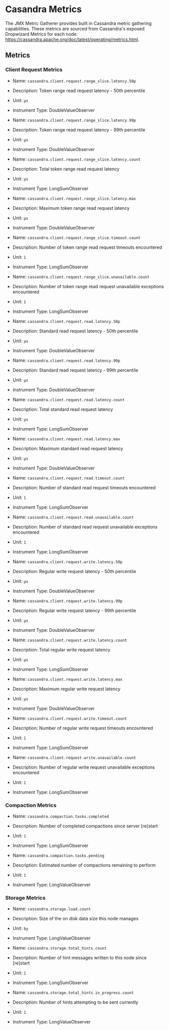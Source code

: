 # Casandra Metrics

The JMX Metric Gatherer provides built in Cassandra metric gathering capabilities.
These metrics are sourced from Cassandra's exposed Dropwizard Metrics for each node: https://cassandra.apache.org/doc/latest/operating/metrics.html.

## Metrics

### Client Request Metrics

* Name: `cassandra.client.request.range_slice.latency.50p`
* Description: Token range read request latency - 50th percentile
* Unit: `µs`
* Instrument Type: DoubleValueObserver

* Name: `cassandra.client.request.range_slice.latency.99p`
* Description: Token range read request latency - 99th percentile
* Unit: `µs`
* Instrument Type: DoubleValueObserver

* Name: `cassandra.client.request.range_slice.latency.count`
* Description: Total token range read request latency
* Unit: `µs`
* Instrument Type: LongSumObserver

* Name: `cassandra.client.request.range_slice.latency.max`
* Description: Maximum token range read request latency
* Unit: `µs`
* Instrument Type: DoubleValueObserver

* Name: `cassandra.client.request.range_slice.timeout.count`
* Description: Number of token range read request timeouts encountered
* Unit: `1`
* Instrument Type: LongSumObserver

* Name: `cassandra.client.request.range_slice.unavailable.count`
* Description: Number of token range read request unavailable exceptions encountered
* Unit: `1`
* Instrument Type: LongSumObserver

* Name: `cassandra.client.request.read.latency.50p`
* Description: Standard read request latency - 50th percentile
* Unit: `µs`
* Instrument Type: DoubleValueObserver

* Name: `cassandra.client.request.read.latency.99p`
* Description: Standard read request latency - 99th percentile
* Unit: `µs`
* Instrument Type: DoubleValueObserver

* Name: `cassandra.client.request.read.latency.count`
* Description: Total standard read request latency
* Unit: `µs`
* Instrument Type: LongSumObserver

* Name: `cassandra.client.request.read.latency.max`
* Description: Maximum standard read request latency
* Unit: `µs`
* Instrument Type: DoubleValueObserver

* Name: `cassandra.client.request.read.timeout.count`
* Description: Number of standard read request timeouts encountered
* Unit: `1`
* Instrument Type: LongSumObserver

* Name: `cassandra.client.request.read.unavailable.count`
* Description: Number of standard read request unavailable exceptions encountered
* Unit: `1`
* Instrument Type: LongSumObserver

* Name: `cassandra.client.request.write.latency.50p`
* Description: Regular write request latency - 50th percentile
* Unit: `µs`
* Instrument Type: DoubleValueObserver

* Name: `cassandra.client.request.write.latency.99p`
* Description: Regular write request latency - 99th percentile
* Unit: `µs`
* Instrument Type: DoubleValueObserver

* Name: `cassandra.client.request.write.latency.count`
* Description: Total regular write request latency
* Unit: `µs`
* Instrument Type: LongSumObserver

* Name: `cassandra.client.request.write.latency.max`
* Description: Maximum regular write request latency
* Unit: `µs`
* Instrument Type: DoubleValueObserver

* Name: `cassandra.client.request.write.timeout.count`
* Description: Number of regular write request timeouts encountered
* Unit: `1`
* Instrument Type: LongSumObserver

* Name: `cassandra.client.request.write.unavailable.count`
* Description: Number of regular write request unavailable exceptions encountered
* Unit: `1`
* Instrument Type: LongSumObserver

### Compaction Metrics

* Name: `cassandra.compaction.tasks.completed`
* Description: Number of completed compactions since server [re]start
* Unit: `1`
* Instrument Type: LongSumObserver

* Name: `cassandra.compaction.tasks.pending`
* Description: Estimated number of compactions remaining to perform
* Unit: `1`
* Instrument Type: LongValueObserver

### Storage Metrics

* Name: `cassandra.storage.load.count`
* Description: Size of the on disk data size this node manages
* Unit: `by`
* Instrument Type: LongValueObserver

* Name: `cassandra.storage.total_hints.count`
* Description: Number of hint messages written to this node since [re]start
* Unit: `1`
* Instrument Type: LongSumObserver

* Name: `cassandra.storage.total_hints.in_progress.count`
* Description: Number of hints attempting to be sent currently
* Unit: `1`
* Instrument Type: LongValueObserver
